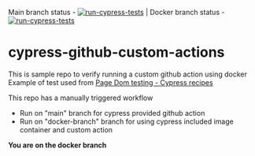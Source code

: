 Main branch status - [![run-cypress-tests](https://github.com/hrmeetsingh/cypress-github-custom-actions/actions/workflows/main.yml/badge.svg?branch=main)](https://github.com/hrmeetsingh/cypress-github-custom-actions/actions/workflows/main.yml) | Docker branch status - [![run-cypress-tests](https://github.com/hrmeetsingh/cypress-github-custom-actions/actions/workflows/main.yml/badge.svg?branch=docker-branch)](https://github.com/hrmeetsingh/cypress-github-custom-actions/actions/workflows/main.yml)


# cypress-github-custom-actions

This is sample repo to verify running a custom github action using docker 
Example of test used from [Page Dom testing - Cypress recipes](https://github.com/cypress-io/cypress-example-recipes/tree/master/examples/testing-dom__page-source)

This repo has a manually triggered workflow
- Run on "main" branch for cypress provided github action
- Run on "docker-branch" branch for using cypress included image container and custom action

**You are on the docker branch**
